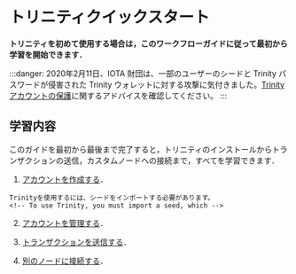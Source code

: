 # トリニティクイックスタート
<!-- # Get started with Trinity -->

**トリニティを初めて使用する場合は，このワークフローガイドに従って最初から学習を開始できます．**
<!-- **If you're new to Trinity, you can follow this workflow guide to start learning from the beginning.** -->

:::danger:
2020年2月11日、IOTA 財団は、一部のユーザーのシードと Trinity パスワードが侵害された Trinity ウォレットに対する攻撃に気付きました。[Trinity アカウントの保護](../how-to-guides/protect-trinity-account.md)に関するアドバイスを確認してください。
:::
<!-- :::danger: -->
<!-- On 11 February 2020, the IOTA Foundation became aware of an attack on the Trinity wallet, during which some users’ seeds and Trinity passwords were compromised. Please check our advice for [protecting your Trinity account](../how-to-guides/protect-trinity-account.md). -->
<!-- ::: -->

## 学習内容
<!-- ## What you will learn -->

このガイドを最初から最後まで完了すると，トリニティのインストールからトランザクションの送信，カスタムノードへの接続まで，すべてを学習できます．
<!-- If you complete this guide from beginning to end, you'll learn everything from installing Trinity to sending transactions, and connecting to custom nodes. -->

1. [アカウントを作成する](../how-to-guides/create-an-account.md)．
<!-- 1. [Create an account](../how-to-guides/create-an-account.md) -->

    Trinityを使用するには、シードをインポートする必要があります。
    <!-- To use Trinity, you must import a seed, which -->

2. [アカウントを管理する](../how-to-guides/manage-your-account.md)．
<!-- 2. [Manage your account](../how-to-guides/manage-your-account.md) -->

3. [トランザクションを送信する](../how-to-guides/send-a-transaction.md)．
<!-- 3. [Send a transaction](../how-to-guides/send-a-transaction.md) -->

4. [別のノードに接続する](../how-to-guides/connect-to-a-custom-node.md)．
<!-- 4. [Connect to another node](../how-to-guides/connect-to-a-custom-node.md) -->
